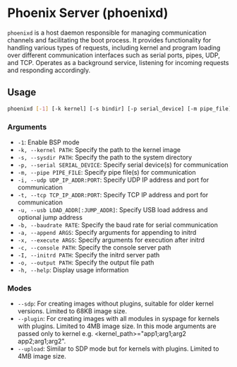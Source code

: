 # Phoenix Server (phoenixd)

`phoenixd` is a host daemon responsible for managing communication channels and facilitating the boot process.
It provides functionality for handling various types of requests, including kernel and program loading
over different communication interfaces such as serial ports, pipes, UDP, and TCP.
Operates as a background service, listening for incoming requests and responding accordingly.

## Usage

```bash
phoenixd [-1] [-k kernel] [-s bindir] [-p serial_device] [-m pipe_file] [-i udp_ip_addr:port] [-t tcp_ip_addr:port] [-u load_addr[:jump_addr]] [-b baudrate] [-o output_file]
```

### Arguments

- `-1`: Enable BSP mode
- `-k, --kernel PATH`: Specify the path to the kernel image
- `-s, --sysdir PATH`: Specify the path to the system directory
- `-p, --serial SERIAL_DEVICE`: Specify serial device(s) for communication
- `-m, --pipe PIPE_FILE`: Specify pipe file(s) for communication
- `-i, --udp UDP_IP_ADDR:PORT`: Specify UDP IP address and port for communication
- `-t, --tcp TCP_IP_ADDR:PORT`: Specify TCP IP address and port for communication
- `-u, --usb LOAD_ADDR[:JUMP_ADDR]`: Specify USB load address and optional jump address
- `-b, --baudrate RATE`: Specify the baud rate for serial communication
- `-a, --append ARGS`: Specify arguments for appending to initrd
- `-x, --execute ARGS`: Specify arguments for execution after initrd
- `-c, --console PATH`: Specify the console server path
- `-I, --initrd PATH`: Specify the initrd server path
- `-o, --output PATH`: Specify the output file path
- `-h, --help`: Display usage information

### Modes

- `--sdp`: For creating images without plugins, suitable for older kernel versions. Limited to 68KB image size.
- `--plugin`: For creating images with all modules in syspage for kernels with plugins. Limited to 4MB image size.
In this mode arguments are passed only to kernel e.g. <kernel_path>="app1;arg1;arg2 app2;arg1;arg2".
- `--upload`: Similar to SDP mode but for kernels with plugins. Limited to 4MB image size.
